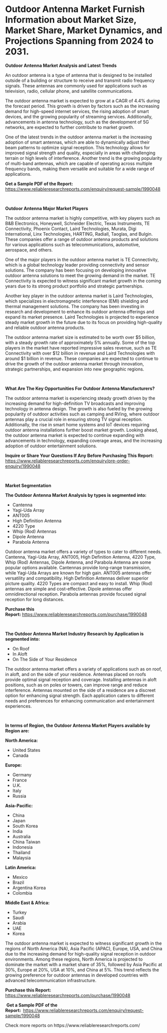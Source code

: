 <p><h1>Outdoor Antenna Market Furnish Information about Market Size, Market Share, Market Dynamics, and Projections Spanning from 2024 to 2031.</h1></p><p><strong>Outdoor Antenna Market Analysis and Latest Trends</strong></p>
<p><p>An outdoor antenna is a type of antenna that is designed to be installed outside of a building or structure to receive and transmit radio frequency signals. These antennas are commonly used for applications such as television, radio, cellular phone, and satellite communications.</p><p>The outdoor antenna market is expected to grow at a CAGR of 4.4% during the forecast period. This growth is driven by factors such as the increasing demand for high-speed internet services, the rising adoption of smart devices, and the growing popularity of streaming services. Additionally, advancements in antenna technology, such as the development of 5G networks, are expected to further contribute to market growth.</p><p>One of the latest trends in the outdoor antenna market is the increasing adoption of smart antennas, which are able to dynamically adjust their beam patterns to optimize signal reception. This technology allows for improved signal strength and quality, especially in areas with challenging terrain or high levels of interference. Another trend is the growing popularity of multi-band antennas, which are capable of operating across multiple frequency bands, making them versatile and suitable for a wide range of applications.</p></p>
<p><strong>Get a Sample PDF of the Report:&nbsp;</strong> <a href="https://www.reliableresearchreports.com/enquiry/request-sample/1990048">https://www.reliableresearchreports.com/enquiry/request-sample/1990048</a></p>
<p>&nbsp;</p>
<p><strong>Outdoor Antenna Major Market Players</strong></p>
<p><p>The outdoor antenna market is highly competitive, with key players such as B&B Electronics, Honeywell, Schneider Electric, Texas Instruments, TE Connectivity, Phoenix Contact, Laird Technologies, Murata, Digi International, Linx Technologies, HARTING, Radiall, Taoglas, and Bulgin. These companies offer a range of outdoor antenna products and solutions for various applications such as telecommunications, automotive, aerospace, and others.</p><p>One of the major players in the outdoor antenna market is TE Connectivity, which is a global technology leader providing connectivity and sensor solutions. The company has been focusing on developing innovative outdoor antenna solutions to meet the growing demand in the market. TE Connectivity is expected to witness significant market growth in the coming years due to its strong product portfolio and strategic partnerships.</p><p>Another key player in the outdoor antenna market is Laird Technologies, which specializes in electromagnetic interference (EMI) shielding and thermal management solutions. The company has been investing in research and development to enhance its outdoor antenna offerings and expand its market presence. Laird Technologies is projected to experience steady market growth in the future due to its focus on providing high-quality and reliable outdoor antenna products.</p><p>The outdoor antenna market size is estimated to be worth over $5 billion, with a steady growth rate of approximately 5% annually. Some of the top players in the market have reported impressive sales revenue, such as TE Connectivity with over $12 billion in revenue and Laird Technologies with around $1 billion in revenue. These companies are expected to continue to drive the growth of the outdoor antenna market through innovation, strategic partnerships, and expansion into new geographic regions.</p></p>
<p>&nbsp;</p>
<p><strong>What Are The Key Opportunities For Outdoor Antenna Manufacturers?</strong></p>
<p><p>The outdoor antenna market is experiencing steady growth driven by the increasing demand for high-definition TV broadcasts and improving technology in antenna design. The growth is also fueled by the growing popularity of outdoor activities such as camping and RVing, where outdoor antennas play a crucial role in ensuring strong TV signal reception. Additionally, the rise in smart home systems and IoT devices requiring outdoor antenna installations further boost market growth. Looking ahead, the outdoor antenna market is expected to continue expanding with advancements in technology, expanding coverage areas, and the increasing adoption of outdoor entertainment solutions.</p></p>
<p><strong>Inquire or Share Your Questions If Any Before Purchasing This Report:</strong> <a href="https://www.reliableresearchreports.com/enquiry/pre-order-enquiry/1990048">https://www.reliableresearchreports.com/enquiry/pre-order-enquiry/1990048</a></p>
<p>&nbsp;</p>
<p><strong>Market Segmentation</strong></p>
<p><strong>The Outdoor Antenna Market Analysis by types is segmented into:</strong></p>
<p><ul><li>Cantenna</li><li>Yagi-Uda Array</li><li>ANT005</li><li>High Definition Antenna</li><li>4220 Type</li><li>Whip (Rod) Antennas</li><li>Dipole Antenna</li><li>Parabola Antenna</li></ul></p>
<p><p>Outdoor antenna market offers a variety of types to cater to different needs. Cantenna, Yagi-Uda Array, ANT005, High Definition Antenna, 4220 Type, Whip (Rod) Antennas, Dipole Antenna, and Parabola Antenna are some popular options available. Cantennas provide long-range transmission, while Yagi-Uda Arrays are known for high gain. ANT005 antennas offer versatility and compatibility. High Definition Antennas deliver superior picture quality. 4220 Types are compact and easy to install. Whip (Rod) antennas are simple and cost-effective. Dipole antennas offer omnidirectional reception. Parabola antennas provide focused signal reception for long distances.</p></p>
<p><strong>Purchase this Report:&nbsp;</strong><a href="https://www.reliableresearchreports.com/purchase/1990048">https://www.reliableresearchreports.com/purchase/1990048</a></p>
<p>&nbsp;</p>
<p><strong>The Outdoor Antenna Market Industry Research by Application is segmented into:</strong></p>
<p><ul><li>On Roof</li><li>In Aloft</li><li>On The Side of Your Residence</li></ul></p>
<p><p>The outdoor antenna market offers a variety of applications such as on roof, in aloft, and on the side of your residence. Antennas placed on roofs provide optimal signal reception and coverage. Installing antennas in aloft positions, such as on poles or towers, can improve range and reduce interference. Antennas mounted on the side of a residence are a discreet option for enhancing signal strength. Each application caters to different needs and preferences for enhancing communication and entertainment experiences.</p></p>
<p>&nbsp;</p>
<p><strong>In terms of Region, the Outdoor Antenna Market Players available by Region are:</strong></p>
<p>
    <p> <strong> North America: </strong>
        <ul>
            <li>United States</li>
            <li>Canada</li>
        </ul>
        </p> 
    <p> <strong> Europe: </strong>
        <ul>
            <li>Germany</li>
            <li>France</li>
            <li>U.K.</li>
            <li>Italy</li>
            <li>Russia</li>
        </ul>
        </p> 
    <p> <strong> Asia-Pacific: </strong>
        <ul>
            <li>China</li>
            <li>Japan</li>
            <li>South Korea</li>
            <li>India</li>
            <li>Australia</li>
            <li>China Taiwan</li>
            <li>Indonesia</li>
            <li>Thailand</li>
            <li>Malaysia</li>
        </ul>
        </p> 
    <p> <strong> Latin America: </strong>
        <ul>
            <li>Mexico</li>
            <li>Brazil</li>
            <li>Argentina Korea</li>
            <li>Colombia</li>
        </ul>
        </p> 
    <p> <strong> Middle East & Africa: </strong>
        <ul>
            <li>Turkey</li>
            <li>Saudi</li>
            <li>Arabia</li>
            <li>UAE</li>
            <li>Korea</li>
        </ul>
    </p>
    </p>
<p><p>The outdoor antenna market is expected to witness significant growth in the regions of North America (NA), Asia Pacific (APAC), Europe, USA, and China due to the increasing demand for high-quality signal reception in outdoor environments. Among these regions, North America is projected to dominate the market with a market share of 35%, followed by Asia Pacific at 30%, Europe at 20%, USA at 10%, and China at 5%. This trend reflects the growing preference for outdoor antennas in developed countries with advanced telecommunication infrastructure.</p></p>
<p><strong>Purchase this Report: </strong><a href="https://www.reliableresearchreports.com/purchase/1990048">https://www.reliableresearchreports.com/purchase/1990048</a></p>
<p>&nbsp;<strong>Get a Sample PDF of the Report:&nbsp;&nbsp;</strong><a href="https://www.reliableresearchreports.com/enquiry/request-sample/1990048">https://www.reliableresearchreports.com/enquiry/request-sample/1990048</a></p>
<p><strong></strong></p>
<p>Check more reports on https://www.reliableresearchreports.com/</p>